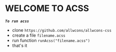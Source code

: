 # WELCOME TO ACSS

***`To run acss`*** 

 - clone  `https://github.com/allwcons/allwcons-css`
 - create a file `filename.acss`
 - run function `runAcss("filename.acss")`
 - that's it
